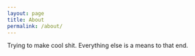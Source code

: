 ```yaml
---
layout: page
title: About
permalink: /about/
---
```

Trying to make cool shit. Everything else is a means to that end.
